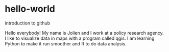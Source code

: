 # hello-world
introduction to github

Hello everybody! My name is Jolien and I work at a policy research agency. I like to visualize data in maps with a program called qgis. I am learning Python to make it run smoother and R to do data analysis. 
